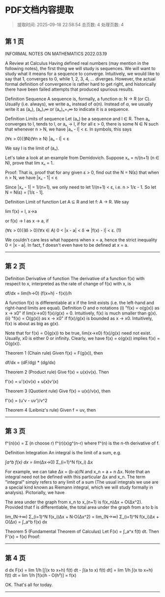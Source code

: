 # PDF文档内容提取
> 提取时间: 2025-09-18 22:58:54
> 总页数: 4
> 处理页数: 4

## 第 1 页

INFORMAL NOTES ON
MATHEMATICS
2022.03.19

A Review at Calculus
Having defined real numbers (may mention in the following notes), the first thing we will study is sequences. We will want to study what it means for a sequence to converge. Intuitively, we would like to say that 1, converges to 0, while 1, 2, 3, 4, ... diverges. However, the actual formal definition of convergence is rather hard to get right, and historically there have been failed attempts that produced spurious results.

Definition Sequence
A sequence is, formally, a function α: N → R (or C). Usually (i.e. always), we write aₙ instead of α(n). Instead of α, we usually write it as (aₙ), (aₙ)₁∞ or (aₙ)ₙ=₁∞ to indicate it is a sequence.

Definition Limits of sequence
Let (aₙ) be a sequence and l ∈ R. Then aₙ converges to l, tends to l, or aₙ → l, if for all ε > 0, there is some N ∈ N such that whenever n > N, we have |aₙ - l| < ε. In symbols, this says

(∀ε > 0)(∃N)(∀n ≥ N) |aₙ - l| < ε

We say l is the limit of (aₙ).

Let's take a look at an example from Demidovich. Suppose xₙ = n/(n+1) (n ∈ N), prove that lim xₙ = 1.

Proof: That is, proof that for any given ε > 0, find out the N = N(ε) that when n > N, we have |xₙ - 1| < ε

Since |xₙ - 1| = 1/(n+1), we only need to let 1/(n+1) < ε, i.e. n > 1/ε - 1. So let N = N(ε) = [1/ε - 1].

Definition Limit of function
Let A ⊆ R and let f: A → R. We say

lim f(x) = l,
x→a

or f(x) → l as x → a, if

(∀ε > 0)(∃δ > 0)(∀x ∈ A) 0 < |x - a| < δ ⇒ |f(x) - l| < ε. (1)

We couldn't care less what happens when x = a, hence the strict inequality 0 < |x - a|. In fact, f doesn't even have to be defined at x = a.

---

## 第 2 页

Definition Derivative of function
The derivative of a function f(x) with respect to x, interpreted as the rate of change of f(x) with x, is

df/dx = lim(h->0) (f(x+h) - f(x))/h

A function f(x) is differentiable at x if the limit exists (i.e. the left-hand and right-hand limits are equal).
Definition O and o notations
(i) "f(x) = o(g(x)) as x -> x0" if lim(x->x0) f(x)/g(x) = 0. Intuitively, f(x) is much smaller than g(x).
(ii) "f(x) = O(g(x)) as x -> x0" if f(x)/g(x) is bounded as x -> x0. Intuitively, f(x) is about as big as g(x).

Note that for f(x) = O(g(x)) to be true, lim(x->x0) f(x)/g(x) need not exist.
Usually, x0 is either 0 or infinity. Clearly, we have f(x) = o(g(x)) implies f(x) = O(g(x)).

Theorem 1 (Chain rule)
Given f(x) = F(g(x)), then

df/dx = (dF/dg) * (dg/dx)

Theorem 2 (Product rule)
Give f(x) = u(x)v(x). Then

f'(x) = u'(x)v(x) + u(x)v'(x)

Theorem 3 (Quotient rule)
Give f(x) = u(x)/v(x), then

f'(x) = (u'v - uv')/v^2

Theorem 4 (Leibniz's rule)
Given f = uv, then

---

## 第 3 页

f^(n)(x) = Σ (n choose r) f^(r)(x)g^(n-r)
where f^(n) is the n-th derivative of f.

Definition Integration
An integral is the limit of a sum, e.g.

∫_a^b f(x) dx = lim_(Δx→0) Σ_(i=1)^N f(x_i) Δx

For example, we can take Δx = (b-a)/N and x_n = a + n Δx. Note that an integral need not be defined with this particular Δx and x_n. The term "integral" simply refers to any limit of a sum (The usual integrals we use are a special kind known as Riemann integral, which we will study formally in analysis). Pictorially, we have

The area under the graph from x_n to x_(n+1) is f(x_n)Δx + O(Δx^2). Provided that f is differentiable, the total area under the graph from a to b is

lim_(N→∞) Σ_(i=1)^N f(x_i)Δx + N⋅O(Δx^2) = lim_(N→∞) Σ_(i=1)^N f(x_i)Δx + O(Δx) = ∫_a^b f(x) dx

Theorem 5 (Fundamental Theorem of Calculus)
Let F(x) = ∫_a^x f(t) dt. Then F'(x) = f(x)
Proof:

---

## 第 4 页

d
dx
F(x) = lim 1/h [∫(x to x+h) f(t) dt - ∫(a to x) f(t) dt]
= lim 1/h ∫(x to x+h) f(t) dt
= lim 1/h [f(x)h - O(h²)]
= f(x)

OK. That's all for today.

---

